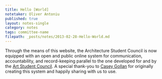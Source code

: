 ```yaml
---
title: Hello [World]
notetaker: Oliver Antoniu
published: true
layout: notes-single
category: notes
tags: committee-name
filepath: _posts/notes/2013-02-28-Hello-World.md
---
```


Through the means of this website, the Architecture Student Council is now equipped with an open and public online system for communication, accountability, and record-keeping parallel to the one developed for and by the [Art Student Council](http://http://cooperasc.github.com/). A special thank-you to [Casey Gollan](http://cooperasc.github.com/people/casey-gollan/) for originally creating this system and happily sharing with us to use.